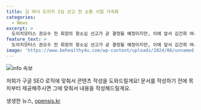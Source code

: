 ```yaml
---
title: 김 여사 도이치 2심 선고 전 소환 시점 가속화
categories:
  - News
excerpt: >
  도이치모터스 권오수 전 회장의 항소심 선고가 곧 결정될 예정이지만, 이에 앞서 김건희 여사에 대한 검찰 조사가 관심을 모은다. 검찰은 기존 계획을 바꿔 권 전 회장 항소심 선고 이전에 김 여사를 조사할 것으로 보인다. 김 여사 조사는 이달 말이나 다음달 초에 이뤄질 예정으로, 소환 조사 형태로 진행될 것으로 보인다. 이는 검찰총장 임기가 얼마 남지 않았으며, 사건을 국정감사 전에 마무리지어야 한다는 판단에 의해 앞당겨진 것으로 보인다.
feature_text: >
  도이치모터스 권오수 전 회장의 항소심 선고가 곧 결정될 예정이지만, 이에 앞서 김건희 여사에 대한 검찰 조사가 관심을 모은다. 검찰은 기존 계획을 바꿔 권 전 회장 항소심 선고 이전에 김 여사를 조사할 것으로 보인다. 김 여사 조사는 이달 말이나 다음달 초에 이뤄질 예정으로, 소환 조사 형태로 진행될 것으로 보인다. 이는 검찰총장 임기가 얼마 남지 않았으며, 사건을 국정감사 전에 마무리지어야 한다는 판단에 의해 앞당겨진 것으로 보인다.
image: 'https://www.behealthy4u.com/wp-content/uploads/2024/06/unnamed-file.png'
---
```


<p><img src="https://www.behealthy4u.com/wp-content/uploads/2024/06/unnamed-file.png" alt="info 속보" /></p>

<p>저희가 구글 SEO 로직에 맞춰서 콘텐츠 작성을 도와드릴게요! 문서를 작성하기 전에 목차부터 제공해주시면 그에 맞춰서 내용을 작성해드릴게요.</p>
생생한 뉴스, <a href="https://opensis.kr" rel="dofollow">opensis.kr</a>


